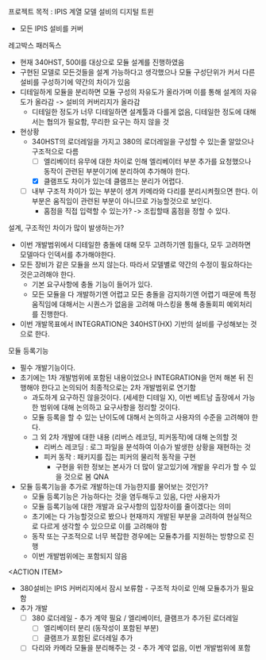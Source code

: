 프로젝트 목적 : IPIS 계열 모델 설비의 디지털 트윈
- 모든 IPIS 설비를 커버

레고박스 패러독스
- 현재 340HST, 500I를 대상으로 모듈 설계를 진행하였음
- 구현된 모델로 모든것들을 설계 가능하다고 생각했으나 모듈 구성단위가 커서 다른 설비를 구성하기에 약간의 차이가 있음
- 디테일하게 모듈을 분리하면 모듈 구성의 자유도가 올라가며 이를 통해 설계의 자유도가 올라감 -> 설비의 커버리지가 올라감
	- 디테일한 정도가 너무 디테일하면 설계툴과 다를게 없음, 디테일한 정도에 대해서는 협의가 필요함, 무리한 요구는 하지 않을 것
- 현상황
	- 340HST의 로더레일을 가지고 380의 로더레일을 구성할 수 있는줄 알았으나 구조적으로 다름
		- [ ] 엘리베이터 유무에 대한 차이로 인해 엘리베이터 부분 추가를 요청했으나 동작이 관련된 부분이기에 분리하여 추가해야 한다.
		- [x] 클램프도 차이가 있는데 클램프는 분리가 어렵다.
	- [ ] 내부 구조적 차이가 있는 부분이 생겨 카메라와 다리를 분리시켜줬으면 한다. 이 부분은 움직임이 관련된 부분이 아니므로 가능할것으로 보인다.
		- 홈점을 직접 입력할 수 있는가? -> 조립할때 홈점을 정할 수 있다.

설계, 구조적인 차이가 많이 발생하는가?
- 이번 개발범위에서 디테일한 충돌에 대해 모두 고려하기엔 힘들다, 모두 고려하면 모델마다 인덱서를 추가해야한다.
- 모든 장비가 같은 모듈을 쓰지 않는다. 따라서 모델별로 약간의 수정이 필요하다는 것은고려해야 한다.
	- 기본 요구사항에 충돌 기능이 들어가 있다.
	- 모든 모듈을 다 개발하기엔 어렵고 모든 충돌을 감지하기엔 어렵기 때문에 특정 움직임에 대해서는 시퀀스가 없음을 고려해 마스킹을 통해 충돌회피 예외처리를 진행한다.
- 이번 개발목표에서 INTEGRATION은 340HST(HX) 기반의 설비를 구성해보는 것으로 한다.

모듈 등록기능
- 필수 개발기능이다.
- 초기에는 1차 개발범위에 포함된 내용이었으나 INTEGRATION을 먼저 해본 뒤 진행해야 한다고 논의되어 최종적으로는 2차 개발범위로 연기함
	- 과도하게 요구하진 않을것이다. (세세한 디테일 X), 이번 베트남 출장에서 가능한 범위에 대해 논의하고 요구사항을 정리할 것이다.
	- 모듈 등록을 할 수 있는 난이도에 대해서 논의하고 사용자의 수준을 고려해야 한다.
	- 그 외 2차 개발에 대한 내용 (리버스 레코딩, 피커동작)에 대해 논의할 것
		- 리버스 레코딩 : 로그 파일을 분석하여 이슈가 발생한 상황을 재현하는 것
		- 피커 동작 : 패키지를 집는 피커의 물리적 동작을 구현
			- 구현을 위한 정보는 본사가 더 많이 알고있기에 개발을 우리가 할 수 있을 것으로 봄
QNA
- 모듈 등록기능을 추가로 개발하는데 가능한지를 물어보는 것인가?
	- 모듈 등록기능은 가능하다는 것을 염두해두고 있음, 다만 사용자가 
	- 모듈 등록기능에 대한 개발과 요구사항의 입장차이를 줄이겠다는 의미
	- 초기에는 다 가능할것으로 봤으나 현재까지 개발된 부분을 고려하여 현실적으로 다르게 생각할 수 있으므로 이를 고려해야 함
	- 동작 또는 구조적으로 너무 복잡한 경우에는 모듈추가를 지원하는 방향으로 진행 
	- 이번 개발범위에는 포함되지 않음

\<ACTION ITEM>
- 380설비는 IPIS 커버리지에서 잠시 보류함 - 구조적 차이로 인해 모듈추가가 필요함
- 추가 개발
	- [ ] 380 로더레일 - 추가 계약 필요 / 엘리베이터, 클램프가 추가된 로더레일
		- [ ] 엘리베이터 분리 (동작성이 포함된 부분)
		- [ ] 클램프가 포함된 로더레일 추가
	- [ ] 다리와 카메라 모듈을 분리해주는 것 - 추가 계약 없음, 이번 개발범위에 포함